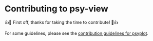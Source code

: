 # Contributing to psy-view

:+1::tada: First off, thanks for taking the time to contribute! :tada::+1:

For some guidelines, please see the [contribution guidelines for psyplot](https://github.com/psyplot/psyplot/blob/master/CONTRIBUTING.md).
